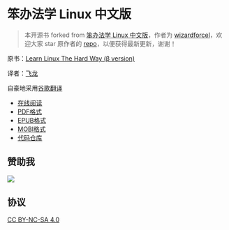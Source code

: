 # 笨办法学 Linux 中文版

> 本开源书 forked from [笨办法学 Linux 中文版](https://github.com/wizardforcel/llthw-zh)，作者为 [wizardforcel](https://github.com/wizardforcel)，欢迎大家 star 原作者的 [repo](https://github.com/wizardforcel/llthw-zh)，以便获得最新更新，谢谢！


原书：[Learn Linux The Hard Way (β version)](https://archive.fo/xDb8o)

译者：[飞龙](https://github.com/wizardforcel)

自豪地采用[谷歌翻译](https://translate.google.cn/)

+ [在线阅读](https://www.gitbook.com/book/wizardforcel/llthw/details)
+ [PDF格式](https://www.gitbook.com/download/pdf/book/wizardforcel/llthw)
+ [EPUB格式](https://www.gitbook.com/download/epub/book/wizardforcel/llthw)
+ [MOBI格式](https://www.gitbook.com/download/mobi/book/wizardforcel/llthw)
+ [代码仓库](http://github.com/wizardforcel/llthw-zh)

## 赞助我

![](img/qr_alipay.png)

## 协议

[CC BY-NC-SA 4.0](http://creativecommons.org/licenses/by-nc-sa/4.0/)
